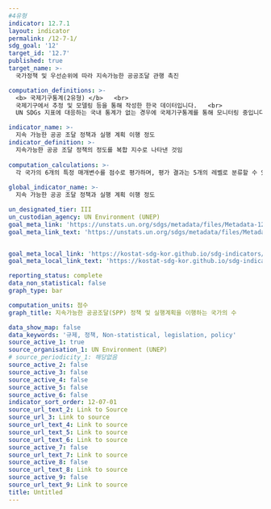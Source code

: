 ```yaml
---
#4유형
indicator: 12.7.1
layout: indicator
permalink: /12-7-1/
sdg_goal: '12'
target_id: '12.7'
published: true
target_name: >-
  국가정책 및 우선순위에 따라 지속가능한 공공조달 관행 촉진

computation_definitions: >-
  <b> 국제기구통계(2유형) </b>   <br>
  국제기구에서 추정 및 모델링 등을 통해 작성한 한국 데이터입니다.   <br>
  UN SDGs 지표에 대응하는 국내 통계가 없는 경우에 국제기구통계를 통해 모니터링 중입니다. 

indicator_name: >-
  지속 가능한 공공 조달 정책과 실행 계획 이행 정도
indicator_definition: >-
  지속가능한 공공 조달 정책의 정도를 복합 지수로 나타낸 것임
  
computation_calculations: >-
  각 국가의 6개의 특정 매개변수를 점수로 평가하며, 평가 결과는 5개의 레벨로 분류할 수 있음
  
global_indicator_name: >-
  지속 가능한 공공 조달 정책과 실행 계획 이행 정도

un_designated_tier: III
un_custodian_agency: UN Environment (UNEP)
goal_meta_link: 'https://unstats.un.org/sdgs/metadata/files/Metadata-12-07-01.pdf'
goal_meta_link_text: 'https://unstats.un.org/sdgs/metadata/files/Metadata-12-07-01.pdf'


goal_meta_local_link: 'https://kostat-sdg-kor.github.io/sdg-indicators/public/data/Metadata-12-07-01_KOR.pdf'
goal_meta_local_link_text: 'https://kostat-sdg-kor.github.io/sdg-indicators/public/data/Metadata-12-07-01_KOR.pdf'

reporting_status: complete
data_non_statistical: false
graph_type: bar

computation_units: 점수
graph_title: 지속가능한 공공조달(SPP) 정책 및 실행계획을 이행하는 국가의 수

data_show_map: false
data_keywords: '규제, 정책, Non-statistical, legislation, policy'
source_active_1: true
source_organisation_1: UN Environment (UNEP)
# source_periodicity_1: 해당없음
source_active_2: false
source_active_3: false
source_active_4: false
source_active_5: false
source_active_6: false
indicator_sort_order: 12-07-01
source_url_text_2: Link to Source
source_url_3: Link to source
source_url_text_4: Link to source
source_url_text_5: Link to source
source_url_text_6: Link to source
source_active_7: false
source_url_text_7: Link to source
source_active_8: false
source_url_text_8: Link to source
source_active_9: false
source_url_text_9: Link to source
title: Untitled
---
```

